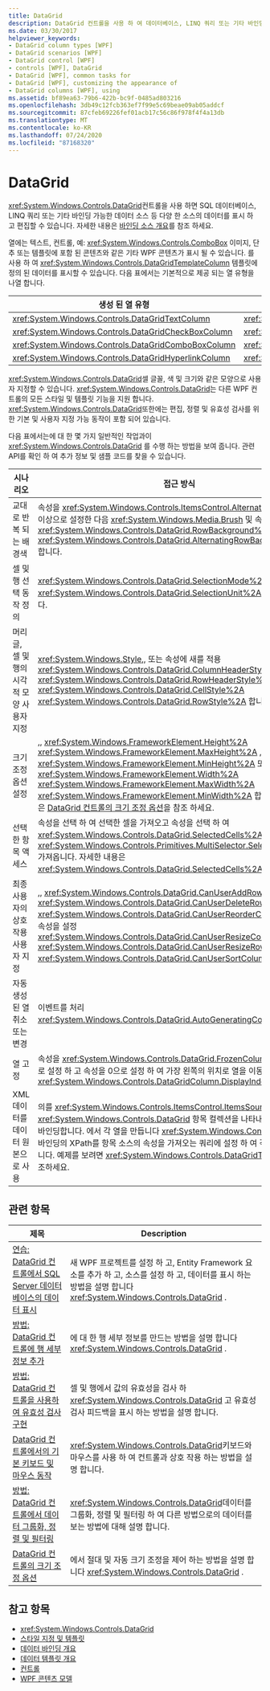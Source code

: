 ```yaml
---
title: DataGrid
description: DataGrid 컨트롤을 사용 하 여 데이터베이스, LINQ 쿼리 또는 기타 바인딩 가능한 데이터 소스와 같은 여러 소스의 데이터를 표시 하 고 편집 하는 방법을 알아봅니다.
ms.date: 03/30/2017
helpviewer_keywords:
- DataGrid column types [WPF]
- DataGrid scenarios [WPF]
- DataGrid control [WPF]
- controls [WPF], DataGrid
- DataGrid [WPF], common tasks for
- DataGrid [WPF], customizing the appearance of
- DataGrid columns [WPF], using
ms.assetid: bf89ea63-79b6-422b-bc9f-0485ad803216
ms.openlocfilehash: 3db49c12fcb363ef7f99e5c69beae09ab05addcf
ms.sourcegitcommit: 87cfeb69226fef01acb17c56c86f978f4f4a13db
ms.translationtype: MT
ms.contentlocale: ko-KR
ms.lasthandoff: 07/24/2020
ms.locfileid: "87168320"
---
```

# <a name="datagrid"></a>DataGrid
<xref:System.Windows.Controls.DataGrid>컨트롤을 사용 하면 SQL 데이터베이스, LINQ 쿼리 또는 기타 바인딩 가능한 데이터 소스 등 다양 한 소스의 데이터를 표시 하 고 편집할 수 있습니다. 자세한 내용은 [바인딩 소스 개요](../data/binding-sources-overview.md)를 참조 하세요.  
  
 열에는 텍스트, 컨트롤, 예: <xref:System.Windows.Controls.ComboBox> 이미지, 단추 또는 템플릿에 포함 된 콘텐츠와 같은 기타 WPF 콘텐츠가 표시 될 수 있습니다. 를 사용 하 여 <xref:System.Windows.Controls.DataGridTemplateColumn> 템플릿에 정의 된 데이터를 표시할 수 있습니다. 다음 표에서는 기본적으로 제공 되는 열 유형을 나열 합니다.  
  
|생성 된 열 유형|데이터 형식|  
|---------------------------|---------------|  
|<xref:System.Windows.Controls.DataGridTextColumn>|<xref:System.String>|  
|<xref:System.Windows.Controls.DataGridCheckBoxColumn>|<xref:System.Boolean>|  
|<xref:System.Windows.Controls.DataGridComboBoxColumn>|<xref:System.Enum>|  
|<xref:System.Windows.Controls.DataGridHyperlinkColumn>|<xref:System.Uri>|  
  
 <xref:System.Windows.Controls.DataGrid>셀 글꼴, 색 및 크기와 같은 모양으로 사용자 지정할 수 있습니다. <xref:System.Windows.Controls.DataGrid>는 다른 WPF 컨트롤의 모든 스타일 및 템플릿 기능을 지원 합니다. <xref:System.Windows.Controls.DataGrid>또한에는 편집, 정렬 및 유효성 검사를 위한 기본 및 사용자 지정 가능 동작이 포함 되어 있습니다.  
  
 다음 표에서는에 대 한 몇 가지 일반적인 작업과이 <xref:System.Windows.Controls.DataGrid> 를 수행 하는 방법을 보여 줍니다. 관련 API를 확인 하 여 추가 정보 및 샘플 코드를 찾을 수 있습니다.  
  
|시나리오|접근 방식|  
|--------------|--------------|  
|교대로 반복 되는 배경색|속성을 <xref:System.Windows.Controls.ItemsControl.AlternationIndex%2A> 2 이상으로 설정한 다음 <xref:System.Windows.Media.Brush> 및 속성에를 할당 <xref:System.Windows.Controls.DataGrid.RowBackground%2A> <xref:System.Windows.Controls.DataGrid.AlternatingRowBackground%2A> 합니다.|  
|셀 및 행 선택 동작 정의|<xref:System.Windows.Controls.DataGrid.SelectionMode%2A> 및 <xref:System.Windows.Controls.DataGrid.SelectionUnit%2A> 속성을 설정합니다.|  
|머리글, 셀 및 행의 시각적 모양 사용자 지정|<xref:System.Windows.Style>,, 또는 속성에 새를 적용 <xref:System.Windows.Controls.DataGrid.ColumnHeaderStyle%2A> <xref:System.Windows.Controls.DataGrid.RowHeaderStyle%2A> <xref:System.Windows.Controls.DataGrid.CellStyle%2A> <xref:System.Windows.Controls.DataGrid.RowStyle%2A> 합니다.|  
|크기 조정 옵션 설정|,, <xref:System.Windows.FrameworkElement.Height%2A> <xref:System.Windows.FrameworkElement.MaxHeight%2A> ,, <xref:System.Windows.FrameworkElement.MinHeight%2A> 또는 속성을 설정 <xref:System.Windows.FrameworkElement.Width%2A> <xref:System.Windows.FrameworkElement.MaxWidth%2A> <xref:System.Windows.FrameworkElement.MinWidth%2A> 합니다. 자세한 내용은 [DataGrid 컨트롤의 크기 조정 옵션](sizing-options-in-the-datagrid-control.md)을 참조 하세요.|  
|선택한 항목 액세스|속성을 선택 하 여 선택한 셀을 가져오고 속성을 선택 하 여 <xref:System.Windows.Controls.DataGrid.SelectedCells%2A> 선택 된 행을 <xref:System.Windows.Controls.Primitives.MultiSelector.SelectedItems%2A> 가져옵니다. 자세한 내용은 <xref:System.Windows.Controls.DataGrid.SelectedCells%2A>을 참조하세요.|  
|최종 사용자의 상호 작용 사용자 지정|,, <xref:System.Windows.Controls.DataGrid.CanUserAddRows%2A> <xref:System.Windows.Controls.DataGrid.CanUserDeleteRows%2A> ,, <xref:System.Windows.Controls.DataGrid.CanUserReorderColumns%2A> 및 속성을 설정 <xref:System.Windows.Controls.DataGrid.CanUserResizeColumns%2A> <xref:System.Windows.Controls.DataGrid.CanUserResizeRows%2A> <xref:System.Windows.Controls.DataGrid.CanUserSortColumns%2A> 합니다.|  
|자동 생성 된 열 취소 또는 변경|이벤트를 처리 <xref:System.Windows.Controls.DataGrid.AutoGeneratingColumn> 합니다.|  
|열 고정|속성을 <xref:System.Windows.Controls.DataGrid.FrozenColumnCount%2A> 1로 설정 하 고 속성을 0으로 설정 하 여 가장 왼쪽의 위치로 열을 이동 합니다 <xref:System.Windows.Controls.DataGridColumn.DisplayIndex%2A> .|  
|XML 데이터를 데이터 원본으로 사용|의를 <xref:System.Windows.Controls.ItemsControl.ItemsSource%2A> <xref:System.Windows.Controls.DataGrid> 항목 컬렉션을 나타내는 XPath 쿼리에 바인딩합니다. 에서 각 열을 만듭니다 <xref:System.Windows.Controls.DataGrid> . 바인딩의 XPath를 항목 소스의 속성을 가져오는 쿼리에 설정 하 여 각 열을 바인딩합니다. 예제를 보려면 <xref:System.Windows.Controls.DataGridTextColumn>를 참조하세요.|  
  
## <a name="related-topics"></a>관련 항목  
  
|제목|Description|  
|-----------|-----------------|  
|[연습: DataGrid 컨트롤에서 SQL Server 데이터베이스의 데이터 표시](walkthrough-display-data-from-a-sql-server-database-in-a-datagrid-control.md)|새 WPF 프로젝트를 설정 하 고, Entity Framework 요소를 추가 하 고, 소스를 설정 하 고, 데이터를 표시 하는 방법을 설명 합니다 <xref:System.Windows.Controls.DataGrid> .|  
|[방법: DataGrid 컨트롤에 행 세부 정보 추가](how-to-add-row-details-to-a-datagrid-control.md)|에 대 한 행 세부 정보를 만드는 방법을 설명 합니다 <xref:System.Windows.Controls.DataGrid> .|  
|[방법: DataGrid 컨트롤을 사용하여 유효성 검사 구현](how-to-implement-validation-with-the-datagrid-control.md)|셀 및 행에서 값의 유효성을 검사 하 <xref:System.Windows.Controls.DataGrid> 고 유효성 검사 피드백을 표시 하는 방법을 설명 합니다.|  
|[DataGrid 컨트롤에서의 기본 키보드 및 마우스 동작](default-keyboard-and-mouse-behavior-in-the-datagrid-control.md)|<xref:System.Windows.Controls.DataGrid>키보드와 마우스를 사용 하 여 컨트롤과 상호 작용 하는 방법을 설명 합니다.|  
|[방법: DataGrid 컨트롤에서 데이터 그룹화, 정렬 및 필터링](how-to-group-sort-and-filter-data-in-the-datagrid-control.md)|<xref:System.Windows.Controls.DataGrid>데이터를 그룹화, 정렬 및 필터링 하 여 다른 방법으로의 데이터를 보는 방법에 대해 설명 합니다.|  
|[DataGrid 컨트롤의 크기 조정 옵션](sizing-options-in-the-datagrid-control.md)|에서 절대 및 자동 크기 조정을 제어 하는 방법을 설명 합니다 <xref:System.Windows.Controls.DataGrid> .|  
  
## <a name="see-also"></a>참고 항목

- <xref:System.Windows.Controls.DataGrid>
- [스타일 지정 및 템플릿](../../../desktop-wpf/fundamentals/styles-templates-overview.md)
- [데이터 바인딩 개요](../../../desktop-wpf/data/data-binding-overview.md)
- [데이터 템플릿 개요](../data/data-templating-overview.md)
- [컨트롤](index.md)
- [WPF 콘텐츠 모델](wpf-content-model.md)
